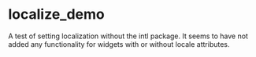 # localize_demo

A test of setting localization without the intl package. It seems to have not added any functionality for widgets with or without locale attributes.
